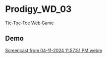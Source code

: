 # Prodigy_WD_03
Tic-Toc-Toe Web Game

## Demo

[Screencast from 04-11-2024 11:57:51 PM.webm](https://github.com/teddyhabtamu/Prodigy_WD_03/assets/120775736/bd289b81-dad3-40be-8bff-d540500086e5)
